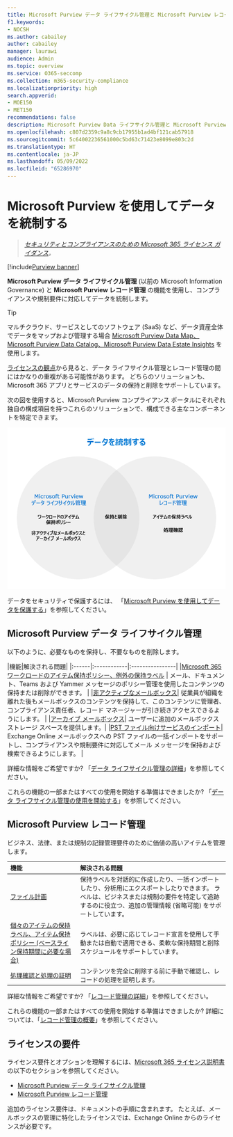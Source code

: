 ```yaml
---
title: Microsoft Purview データ ライフサイクル管理と Microsoft Purview レコード管理
f1.keywords:
- NOCSH
ms.author: cabailey
author: cabailey
manager: laurawi
audience: Admin
ms.topic: overview
ms.service: O365-seccomp
ms.collection: m365-security-compliance
ms.localizationpriority: high
search.appverid:
- MOE150
- MET150
recommendations: false
description: Microsoft Purview Data ライフサイクル管理と Microsoft Purview レコード管理の機能を実装し、コンプライアンスや規制要件に対応してデータを統制します。
ms.openlocfilehash: c807d2359c9a8c9cb17955b1ad4bf121cab57918
ms.sourcegitcommit: 5c64002236561000c5bd63c71423e8099e803c2d
ms.translationtype: HT
ms.contentlocale: ja-JP
ms.lasthandoff: 05/09/2022
ms.locfileid: "65286970"
---
```

# <a name="govern-your-data-with-microsoft-purview"></a>Microsoft Purview を使用してデータを統制する

>*[セキュリティとコンプライアンスのための Microsoft 365 ライセンス ガイダンス](/office365/servicedescriptions/microsoft-365-service-descriptions/microsoft-365-tenantlevel-services-licensing-guidance/microsoft-365-security-compliance-licensing-guidance)。*

[!include[Purview banner](../includes/purview-rebrand-banner.md)]

**Microsoft Purview データ ライフサイクル管理** (以前の Microsoft Information Governance) と **Microsoft Purview レコード管理** の機能を使用し、コンプライアンスや規制要件に対応してデータを統制します。

> [!TIP]
> マルチクラウド、サービスとしてのソフトウェア (SaaS) など、データ資産全体でデータをマップおよび管理する場合 [Microsoft Purview Data Map、Microsoft Purview Data Catalog、Microsoft Purview Data Estate Insights](/azure/purview/overview) を使用します。

[ライセンスの観点](#licensing-requirements)から見ると、データ ライフサイクル管理とレコード管理の間にはかなりの重複がある可能性があります。 どちらのソリューションも、Microsoft 365 アプリとサービスのデータの保持と削除をサポートしています。

次の図を使用すると、Microsoft Purview コンプライアンス ポータルにそれぞれ独自の構成項目を持つこれらのソリューションで、構成できる主なコンポーネントを特定できます。

![Microsoft Purview を使用してデータを統制するために構成および使用する主なコンポーネント。](../media/govern-your-data.png)

データをセキュリティで保護するには、 「[Microsoft Purview を使用してデータを保護する](information-protection.md)」を参照してください。

## <a name="microsoft-purview-data-lifecycle-management"></a>Microsoft Purview データ ライフサイクル管理

以下のように、必要なものを保持し、不要なものを削除します。
 
|機能|解決される問題|
|:------|:------------|:----------------|
|[Microsoft 365 ワークロードのアイテム保持ポリシー、例外の保持ラベル](retention.md) | メール、ドキュメント、Teams および Yammer メッセージのポリシー管理を使用したコンテンツの保持または削除ができます。 |
|[非アクティブなメールボックス](inactive-mailboxes-in-office-365.md)| 従業員が組織を離れた後もメールボックスのコンテンツを保持して、このコンテンツに管理者、コンプライアンス責任者、レコード マネージャーが引き続きアクセスできるようにします。 |
|[アーカイブ メールボックス](archive-mailboxes.md)| ユーザーに追加のメールボックス ストレージ スペースを提供します。|
|[PST ファイル向けサービスのインポート](importing-pst-files-to-office-365.md)| Exchange Online メールボックスへの PST ファイルの一括インポートをサポートし、コンプライアンスや規制要件に対応してメール メッセージを保持および検索できるようにします。 |

詳細な情報をご希望ですか? 「[データ ライフサイクル管理の詳細](data-lifecycle-management.md)」を参照してください。

これらの機能の一部またはすべての使用を開始する準備はできましたか? 「[データ ライフサイクル管理の使用を開始する](get-started-with-data-lifecycle-management.md)」を参照してください。


## <a name="microsoft-purview-records-management"></a>Microsoft Purview レコード管理

ビジネス、法律、または規制の記録管理要件のために価値の高いアイテムを管理します。

|機能|解決される問題|
|:---------|:---------------------------|
|[ファイル計画](file-plan-manager.md)| 保持ラベルを対話的に作成したり、一括インポートしたり、分析用にエクスポートしたりできます。 ラベルは、ビジネスまたは規制の要件を特定して追跡するのに役立つ、追加の管理情報 (省略可能) をサポートしています。 |
|[個々のアイテムの保持ラベル、アイテム保持ポリシー (ベースライン保持期間に必要な場合)](retention.md)| ラベルは、必要に応じてレコード宣言を使用して手動または自動で適用できる、柔軟な保持期間と削除スケジュールをサポートしています。 |
|[処理確認と処理の証明](disposition.md)| コンテンツを完全に削除する前に手動で確認し、レコードの処理を証明します。|

詳細な情報をご希望ですか? 「[レコード管理の詳細](records-management.md)」を参照してください。

これらの機能の一部またはすべての使用を開始する準備はできましたか? 詳細については、「[レコード管理の概要](get-started-with-records-management.md)」を参照してください。


## <a name="licensing-requirements"></a>ライセンスの要件

ライセンス要件とオプションを理解するには、[Microsoft 365 ライセンス説明書](/office365/servicedescriptions/microsoft-365-service-descriptions/microsoft-365-tenantlevel-services-licensing-guidance/microsoft-365-security-compliance-licensing-guidance)の以下のセクションを参照してください。 
- [Microsoft Purview データ ライフサイクル管理](/office365/servicedescriptions/microsoft-365-service-descriptions/microsoft-365-tenantlevel-services-licensing-guidance/microsoft-365-security-compliance-licensing-guidance#microsoft-purview-data-lifecycle-management)
- [Microsoft Purview レコード管理](/office365/servicedescriptions/microsoft-365-service-descriptions/microsoft-365-tenantlevel-services-licensing-guidance/microsoft-365-security-compliance-licensing-guidance#microsoft-purview-records-management)

追加のライセンス要件は、ドキュメントの手順に含まれます。 たとえば、メールボックスの管理に特化したライセンスでは、Exchange Online からのライセンスが必要です。